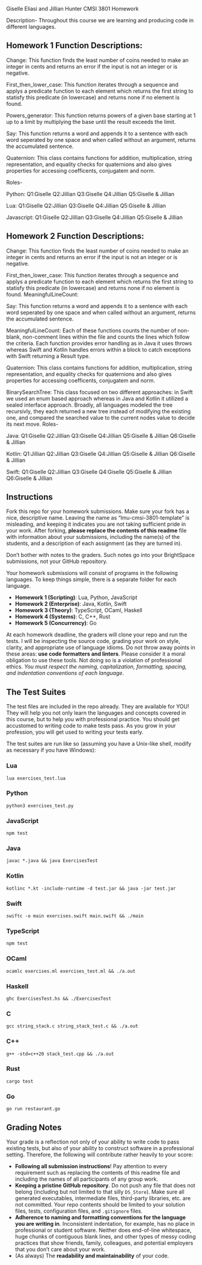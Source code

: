 Giselle Eliasi and Jillian Hunter CMSI 3801 Homework

Description-
Throughout this course we are learning and producing code in different languages. 

## Homework 1 Function Descriptions:
Change: This function finds the least number of coins needed to make an integer in cents and returns an error if the input is not an integer or is negative.

First_then_lower_case: This function iterates through a sequence and applys a predicate function to each element which returns the first string to statisfy this predicate (in lowercase) and returns none if no element is found.

Powers_generator: This function returns powers of a given base starting at 1 up to a limit by multiplying the base until the result exceeds the limit.

Say: This function returns a word and appends it to a sentence with each word seperated by one space and when called without an argument, returns the accumulated sentence.

Quaternion: This class contains functions for addition, multiplication, string representation, and equality checks for quaternions and also gives properties for accessing coefficents, conjugatem and norm. 

Roles-


Python:
Q1:Giselle
Q2:Jillian
Q3:Giselle
Q4:Jillian
Q5:Giselle & Jillian

Lua:
Q1:Giselle
Q2:Jillian
Q3:Giselle
Q4:Jillian
Q5:Giselle & Jillian

Javascript:
Q1:Giselle
Q2:Jillian
Q3:Giselle
Q4:Jillian
Q5:Giselle & Jillian

## Homework 2 Function Descriptions:

Change: This function finds the least number of coins needed to make an integer in cents and returns an error if the input is not an integer or is negative.

First_then_lower_case: This function iterates through a sequence and applys a predicate function to each element which returns the first string to statisfy this predicate (in lowercase) and returns none if no element is found.
MeaningfulLineCount: 

Say: This function returns a word and appends it to a sentence with each word seperated by one space and when called without an argument, returns the accumulated sentence.

MeaningfulLineCount: Each of these functions counts the number of non-blank, non-comment lines within the file and counts the lines which follow the criteria. Each function provides error handling as in Java it uses throws whereas Swift and Kotlin handles errors within a block to catch exceptions with Swift returning a Result type.

Quaternion: This class contains functions for addition, multiplication, string representation, and equality checks for quaternions and also gives properties for accessing coefficents, conjugatem and norm. 

BinarySearchTree: This class focused on two different approaches: in Swift we used an enum based approach whereas in Java and Kotlin it utilized a sealed interface approach. Broadly, all languages modeled the tree recursivly, they each returned a new tree instead of modifying the existing one, and compared the searched value to the current nodes value to decide its next move. 
Roles-


Java:
Q1:Giselle
Q2:Jillian
Q3:Giselle
Q4:Jillian
Q5:Giselle & Jillian
Q6:Giselle & Jillian 

Kotlin:
Q1:Jillian
Q2:Jillian
Q3:Giselle
Q4:Jillian
Q5:Giselle & Jillian
Q6:Giselle & Jillian 

Swift:
Q1:Giselle
Q2:Jillian
Q3:Giselle
Q4:Giselle
Q5:Giselle & Jillian
Q6:Giselle & Jillian 
## Instructions

Fork this repo for your homework submissions. Make sure your fork has a nice, descriptive name. Leaving the name as “lmu-cmsi-3801-template” is misleading, and keeping it indicates you are not taking sufficient pride in your work. After forking, **please replace the contents of this readme** file with information about your submissions, including the name(s) of the students, and a description of each assignment (as they are turned in).

Don’t bother with notes to the graders. Such notes go into your BrightSpace submissions, not your GitHub repository.

Your homework submissions will consist of programs in the following languages. To keep things simple, there is a separate folder for each language.

- **Homework 1 (Scripting)**: Lua, Python, JavaScript
- **Homework 2 (Enterprise)**: Java, Kotlin, Swift
- **Homework 3 (Theory)**: TypeScript, OCaml, Haskell
- **Homework 4 (Systems)**: C, C++, Rust
- **Homework 5 (Concurrency)**: Go

At each homework deadline, the graders will clone your repo and run the tests. I will be inspecting the source code, grading your work on style, clarity, and appropriate use of language idioms. Do not throw away points in these areas: **use code formatters and linters**. Please consider it a moral obligation to use these tools. Not doing so is a violation of professional ethics. _You must respect the naming, capitalization, formatting, spacing, and indentation conventions of each language_.

## The Test Suites

The test files are included in the repo already. They are available for YOU! They will help you not only learn the languages and concepts covered in this course, but to help you with professional practice. You should get accustomed to writing code to make tests pass. As you grow in your profession, you will get used to writing your tests early.

The test suites are run like so (assuming you have a Unix-like shell, modify as necessary if you have Windows):

### Lua

```
lua exercises_test.lua
```

### Python

```
python3 exercises_test.py
```

### JavaScript

```
npm test
```

### Java

```
javac *.java && java ExercisesTest
```

### Kotlin

```
kotlinc *.kt -include-runtime -d test.jar && java -jar test.jar
```

### Swift

```
swiftc -o main exercises.swift main.swift && ./main
```

### TypeScript

```
npm test
```

### OCaml

```
ocamlc exercises.ml exercises_test.ml && ./a.out
```

### Haskell

```
ghc ExercisesTest.hs && ./ExercisesTest
```

### C

```
gcc string_stack.c string_stack_test.c && ./a.out
```

### C++

```
g++ -std=c++20 stack_test.cpp && ./a.out
```

### Rust

```
cargo test
```

### Go

```
go run restaurant.go
```

## Grading Notes

Your grade is a reflection not only of your ability to write code to pass existing tests, but also of your ability to construct software in a professional setting. Therefore, the following will contribute rather heavily to your score:

- **Following all submission instructions**! Pay attention to every requirement such as replacing the contents of this readme file and including the names of all participants of any group work.
- **Keeping a pristine GitHub repository**. Do not push any file that does not belong (including but not limited to that silly `DS_Store`). Make sure all generated executables, intermediate files, third-party libraries, etc. are not committed. Your repo contents should be limited to your solution files, tests, configuration files, and `.gitignore` files.
- **Adherence to naming and formatting conventions for the language you are writing in**. Inconsistent indentation, for example, has no place in professional or student software. Neither does end-of-line whitespace, huge chunks of contiguous blank lines, and other types of messy coding practices that show friends, family, colleagues, and potential employers that you don’t care about your work.
- (As always) The **readability and maintainability** of your code.
